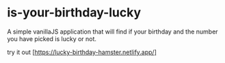 # is-your-birthday-lucky

A simple vanillaJS application that will find if your birthday and the number you have picked is lucky or not.

try it out [https://lucky-birthday-hamster.netlify.app/]
